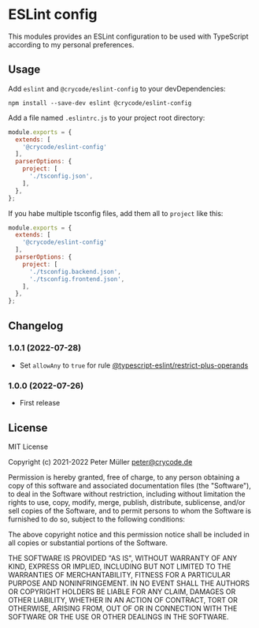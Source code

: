 # ESLint config

This modules provides an ESLint configuration to be used with TypeScript
according to my personal preferences.

## Usage

Add `eslint` and `@crycode/eslint-config` to your devDependencies:

```shell
npm install --save-dev eslint @crycode/eslint-config
```

Add a file named `.eslintrc.js` to your project root directory:

```js
module.exports = {
  extends: [
    '@crycode/eslint-config'
  ],
  parserOptions: {
    project: [
      './tsconfig.json',
    ],
  },
};
```

If you habe multiple tsconfig files, add them all to `project` like this:

```js
module.exports = {
  extends: [
    '@crycode/eslint-config'
  ],
  parserOptions: {
    project: [
      './tsconfig.backend.json',
      './tsconfig.frontend.json',
    ],
  },
};
```

## Changelog

<!--
    Placeholder for the next version (at the beginning of the line):
    ### **WORK IN PROGRESS**
-->
### 1.0.1 (2022-07-28)

* Set `allowAny` to `true` for rule [@typescript-eslint/restrict-plus-operands](https://typescript-eslint.io/rules/restrict-plus-operands/)

### 1.0.0 (2022-07-26)

* First release

## License

MIT License

Copyright (c) 2021-2022 Peter Müller <peter@crycode.de>

Permission is hereby granted, free of charge, to any person obtaining a copy
of this software and associated documentation files (the "Software"), to deal
in the Software without restriction, including without limitation the rights
to use, copy, modify, merge, publish, distribute, sublicense, and/or sell
copies of the Software, and to permit persons to whom the Software is
furnished to do so, subject to the following conditions:

The above copyright notice and this permission notice shall be included in all
copies or substantial portions of the Software.

THE SOFTWARE IS PROVIDED "AS IS", WITHOUT WARRANTY OF ANY KIND, EXPRESS OR
IMPLIED, INCLUDING BUT NOT LIMITED TO THE WARRANTIES OF MERCHANTABILITY,
FITNESS FOR A PARTICULAR PURPOSE AND NONINFRINGEMENT. IN NO EVENT SHALL THE
AUTHORS OR COPYRIGHT HOLDERS BE LIABLE FOR ANY CLAIM, DAMAGES OR OTHER
LIABILITY, WHETHER IN AN ACTION OF CONTRACT, TORT OR OTHERWISE, ARISING FROM,
OUT OF OR IN CONNECTION WITH THE SOFTWARE OR THE USE OR OTHER DEALINGS IN THE
SOFTWARE.
